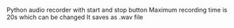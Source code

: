 Python audio recorder with start and stop button 
Maximum recording time is 20s which can be changed
It saves as .wav file
